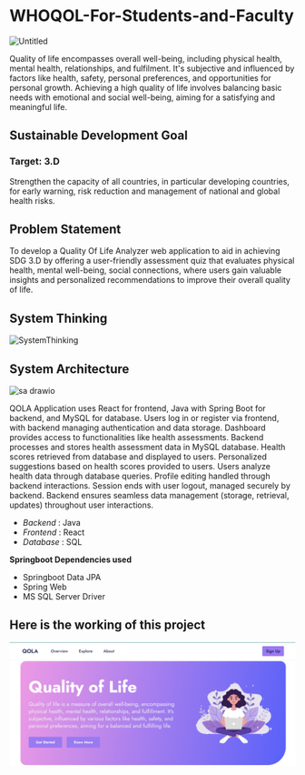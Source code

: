 # WHOQOL-For-Students-and-Faculty

![Untitled](https://github.com/user-attachments/assets/0231f2bb-770b-48b1-842e-143358d74bbd)



Quality of life encompasses overall well-being, including physical health, mental health, relationships, and fulfilment. It's subjective and influenced by factors like health, safety, personal preferences, and opportunities for personal growth. Achieving a high quality of life involves balancing basic needs with emotional and social well-being, aiming for a satisfying and meaningful life.

## Sustainable Development Goal
### Target: 3.D

Strengthen the capacity of all countries, in particular developing countries, for early warning, risk reduction and management of national and global health risks.

## Problem Statement
To develop a Quality Of Life Analyzer web application to aid in achieving SDG 3.D by offering a user-friendly assessment quiz that evaluates physical health, mental well-being, social connections, where users gain valuable insights and personalized recommendations to improve their overall quality of life. 


## System Thinking

![SystemThinking](https://github.com/user-attachments/assets/45ec3efe-d91b-4411-891e-72c218d5b67a)



## System Architecture

![sa drawio](https://github.com/user-attachments/assets/80abbbf9-4a48-47cd-97ea-d9f05f3b1d33)



QOLA Application uses React for frontend, Java with Spring Boot for backend, and MySQL for database. Users log in or register via frontend, with backend managing authentication and data storage. Dashboard provides access to functionalities like health assessments. Backend processes and stores health assessment data in MySQL database. Health scores retrieved from database and displayed to users. Personalized suggestions based on health scores provided to users. Users analyze health data through database queries. Profile editing handled through backend interactions. Session ends with user logout, managed securely by backend. Backend ensures seamless data management (storage, retrieval, updates) throughout user interactions.


- *Backend* : Java
- *Frontend* : React
- *Database* : SQL

**Springboot Dependencies used**
- Springboot Data JPA
- Spring Web
- MS SQL Server Driver



## Here is the working of this project

[![Watch Video](https://github.com/PragatiDBhat/Quality-Of-Life-Assessment/blob/main/QOLA-HomePage.png)](https://github.com/PragatiDBhat/Quality-Of-Life-Assessment/blob/main/QOLA.mp4)

